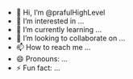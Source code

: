 - 👋 Hi, I’m @prafulHighLevel
- 👀 I’m interested in ...
- 🌱 I’m currently learning ...
- 💞️ I’m looking to collaborate on ...
- 📫 How to reach me ...
- 😄 Pronouns: ...
- ⚡ Fun fact: ...

<!---
prafulHighLevel/prafulHighLevel is a ✨ special ✨ repository because its `README.md` (this file) appears on your GitHub profile.
You can click the Preview link to take a look at your changes.
--->
